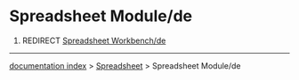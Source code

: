 # Spreadsheet Module/de
1.  REDIRECT [Spreadsheet Workbench/de](Spreadsheet_Workbench/de.md)

---
[documentation index](../README.md) > [Spreadsheet](Spreadsheet_Workbench.md) > Spreadsheet Module/de
